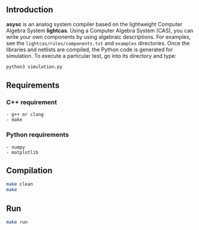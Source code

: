 
## Introduction ##

**asysc** is an analog system compiler based on the lightweight Computer Algebra System **lightcas**.
Using a Computer Algebra System (CAS), you can write your own components by using algebraic descriptions. 
For examples, see the `lightcas/rules/components.txt` and `examples` directories.
Once the libraries and netlists are compiled, the Python code is generated for simulation.
To execute a particular test, go into its directory and type:

```bash
python3 simulation.py
```

## Requirements

### C++ requirement
    - g++ or clang
    - make
  
### Python requirements
    - numpy
    - matplotlib
  
## Compilation

```bash
make clean
make
```

## Run

```bash
make run
```